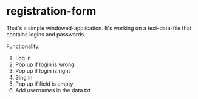 # registration-form

That's a simple windowed-application. It's working on a text-data-file that contains logins and passwords.

Functionality:

1. Log in
2. Pop up if login is wrong
3. Pop up if login is right
4. Sing in
5. Pop up if field is empty
6. Add usernames in the data.txt
